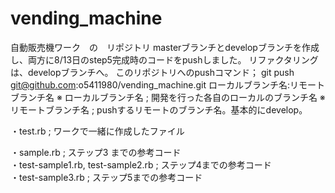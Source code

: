 # vending_machine

自動販売機ワーク　の　リポジトリ
masterブランチとdevelopブランチを作成し、両方に8/13日のstep5完成時のコードをpushしました。
リファクタリングは、developブランチへ。
このリポジトリへのpushコマンド；
 git push git@github.com:o5411980/vending_machine.git ローカルブランチ名:リモートブランチ名
 ※ ローカルブランチ名 ; 開発を行った各自のローカルのブランチ名
 ※ リモートブランチ名 ; pushするリモートのブランチ名。基本的にdevelop。


・test.rb ; ワークで一緒に作成したファイル


・sample.rb ; ステップ3 までの参考コード <br>
・test-sample1.rb,  test-sample2.rb ; ステップ4までの参考コード <br>
・test-sample3.rb ; ステップ5までの参考コード
